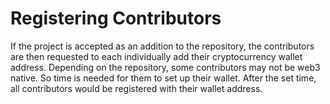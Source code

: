 # Registering Contributors

If the project is accepted as an addition to the repository, the contributors are then requested to each individually add their cryptocurrency wallet address. Depending on the repository, some contributors may not be web3 native. So time is needed for them to set up their wallet. After the set time, all contributors would be registered with their wallet address.&#x20;
